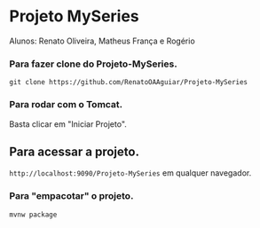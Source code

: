 # Projeto MySeries

Alunos: Renato Oliveira, Matheus França e Rogério

### Para fazer clone do Projeto-MySeries.

`git clone https://github.com/RenatoOAAguiar/Projeto-MySeries`

### Para rodar com o Tomcat.

Basta clicar em "Iniciar Projeto". 

## Para acessar a projeto.

`http://localhost:9090/Projeto-MySeries` em qualquer navegador.

### Para "empacotar" o projeto.

`mvnw package`